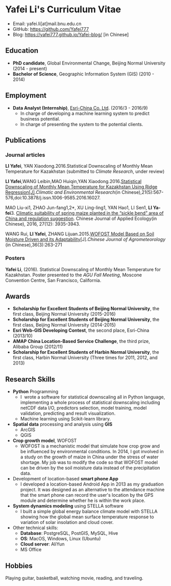# Yafei Li's Curriculum Vitae

* Email: yafei.li[at]mail.bnu.edu.cn
* GitHub: https://github.com/Yafei777
* Blog: https://yafei777.github.io/Yafei-blog/  [in Chinese]

## Education

* **PhD candidate**, Global Environmental Change, Beijing Normal University (2014 - present)
* **Bachelor of Science**, Geographic Information System (GIS) (2010 - 2014)



## Employment

* **Data Analyst (Internship)**, [Esri-China Co. Ltd](http://www.esrichina.com.cn/). (2016/3 - 2016/9)
  * In charge of developing a machine learning system to predict business potential.
  * In charge of presenting the system to the potential clients.

## Publications

### Journal articles

**LI Yafei**, YAN Xiaodong.2016.Statistical Downscaling of Monthly Mean Temperature for Kazakhstan (submitted to *Climate Research*, under review)

**LI Yafei**,WANG Leibin,MAO Huiqin,YAN Xiaodong.2016.[Statistical Downscaling of Monthly Mean Temperature for Kazakhstan Using Ridge Regression[J]](http://www.dqkxqk.ac.cn/qhhj/qhhj/ch/reader/view_abstract.aspx?file_no=20160507&flag=1).*Climatic and Environmental Research*(in Chinese),21(5):567-576,doi:10.3878/j.issn.1006-9585.2016.16027.

MAO Liu-xi1, ZHAO Jun-fang1,2*, XU Ling-ling1, YAN Hao1, LI Sen1, **LI Ya-fei**3. [Climatic suitability of spring maize planted in the “sickle bend” area of China and regulation suggestion](http://www.cnki.net/KCMS/detail/21.1253.q.20161101.1539.033.html). Chinese Journal of Applied Ecology(in Chinese), 2016, 27(12): 3935-3943.

WANG Rui, **LI Yafei**, ZHANG Lijuan.2015.[WOFOST Model Based on Soil Moisture Driven and its Adaptability](http://zgnyqx.ieda.org.cn/CN/abstract/abstract3286.shtml)[J].*Chinese Journal of Agrometeorology* (in Chinese),36(3):263-271

### Posters

**Yafei Li**,  (2016). Statistical Downscaling of Monthly Mean Temperature for Kazakhstan. Poster presented to the *AGU Fall Meeting*, Moscone Convention Centre, San Francisco, California.



## Awards

* **Scholarship for Excellent Students of Beijing Normal University**, the first class, Beijing Normal University (2015-2016)
* **Scholarship for Excellent Students of Beijing Normal University**, the first class, Beijing Normal University (2014-2015)
* **Esri Web-GIS Developing Contest**, the second place, Esri-China (2013/10)
* **AMAP China Location-Based Service Challenge**, the third prize, Alibaba Group (2012/11)
* **Scholarship for Excellent Students of Harbin Normal University**, the first class, Harbin Normal University (Three times for 2011, 2012, and 2013)



## Research Skills

* **Python** Programming
  * I  wrote a software for statistical downscaling all in Python language, implementing a whole process of statistical downscaling including netCDF data I/O, predictors selection, model training, model validation, predicting and result visualization. 
  * Machine learning using Scikit-learn library.
* **Spatial data** processing and analysis using **GIS**
  * ArcGIS
  * QGIS
* **Crop growth model**, WOFOST 
  * WOFOST is a mechanistic model that simulate how crop grow and be influenced by environmental conditions. In 2014, I got involved in a study on the growth of maize in China under the stress of water shortage. My job was to modify the code so that WOFOST model can be driven by the soil moisture data instead of the precipitation data. 
* Development of location-based **smart phone App**
  * I developed a location-based Android App in 2013 as my graduation project. It was designed as an alternative to the attendance machine that the smart phone can record the user's location by the GPS module and determine whether he is within the work place.
* **System dynamics modeling** using STELLA software 
  * I built a simple global energy balance climate model with STELLA showing how the global mean surface temperature response to variation of solar insolation and cloud cover.
* Other technical skills:
  * **Database**: PostgreSQL, PostGIS, MySQL, Hive
  * **OS**: MacOS, Windows, Linux (Ubuntu)
  * **Cloud server**: AliYun
  * MS Office



## Hobbies

Playing guitar, basketball, watching movie, reading, and traveling. 